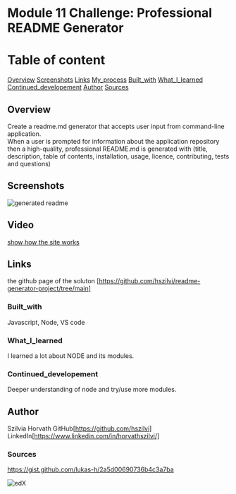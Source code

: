 # Module 11 Challenge: Professional README Generator

# Table of content

[Overview](#Overview)
[Screenshots](#Screenshots)
[Links](#Links)
[My_process](#My_process)
[Built_with](#Built_with)
[What_I_learned](#What_I_learned)
[Continued_developement](#Continued_developement)
[Author](#Author)
[Sources](#Sources)

## Overview
Create a readme.md generator that accepts user input from command-line application.   
When a user is prompted for information about the application repository then a high-quality, professional README.md is generated with (title, description, table of contents, installation, usage, licence, contributing, tests and questions)

## Screenshots
![generated readme](.)

## Video
[show how the site works]()

## Links
the github page of the soluton [https://github.com/hszilvi/readme-generator-project/tree/main]

### Built_with
Javascript, Node, VS code

### What_I_learned
I learned a lot about NODE and its modules.

### Continued_developement
Deeper understanding of node and try/use more modules.

## Author
Szilvia Horvath
GitHub[https://github.com/hszilvi]
LinkedIn[https://www.linkedin.com/in/horvathszilvi/]

### Sources
https://gist.github.com/lukas-h/2a5d00690736b4c3a7ba

![edX](https://img.shields.io/badge/edX-%2302262B.svg?style=for-the-badge&logo=edX&logoColor=white)
